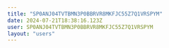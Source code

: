 ```yaml
---
title: "SP0ANJ04TVTBMN3P0BBRVR8MKFJC55Z7Q1VRSPYM"
date: 2024-07-21T18:38:16.123Z
user: SP0ANJ04TVTBMN3P0BBRVR8MKFJC55Z7Q1VRSPYM
layout: "users"
---
```

    